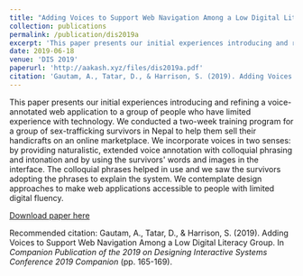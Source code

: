 ```yaml
---
title: "Adding Voices to Support Web Navigation Among a Low Digital Literacy Group"
collection: publications
permalink: /publication/dis2019a
excerpt: 'This paper presents our initial experiences introducing and refining a voice-annotated web application to a group of people who have limited experience with technology.'
date: 2019-06-18
venue: 'DIS 2019'
paperurl: 'http://aakash.xyz/files/dis2019a.pdf'
citation: 'Gautam, A., Tatar, D., & Harrison, S. (2019). Adding Voices to Support Web Navigation Among a Low Digital Literacy Group. In <i>Companion Publication of the 2019 on Designing Interactive Systems Conference 2019 Companion</i> (pp. 165-169).'
---
```

This paper presents our initial experiences introducing and refining a voice-annotated web application to a group of people who have limited experience with technology. We conducted a two-week training program for a group of sex-trafficking survivors in Nepal to help them sell their handicrafts on an online marketplace. We incorporate voices in two senses: by providing naturalistic, extended voice annotation with colloquial phrasing and intonation and by using the survivors' words and images in the interface. The colloquial phrases helped in use and we saw the survivors adopting the phrases to explain the system. We contemplate design approaches to make web applications accessible to people with limited digital fluency.

[Download paper here](http://aakash.xyz/files/dis2019a.pdf)

Recommended citation: Gautam, A., Tatar, D., & Harrison, S. (2019). Adding Voices to Support Web Navigation Among a Low Digital Literacy Group. In <i>Companion Publication of the 2019 on Designing Interactive Systems Conference 2019 Companion</i> (pp. 165-169).
